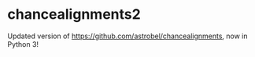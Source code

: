 # chancealignments2
Updated version of https://github.com/astrobel/chancealignments, now in Python 3!
